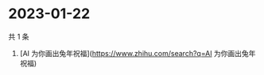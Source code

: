 # 2023-01-22

共 1 条

<!-- BEGIN -->
<!-- 最后更新时间 Sun Jan 22 2023 04:09:04 GMT+0800 (China Standard Time) -->

1. [AI 为你画出兔年祝福](https://www.zhihu.com/search?q=AI 为你画出兔年祝福)

<!-- END -->
